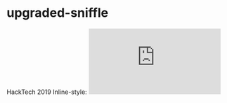 # upgraded-sniffle
HackTech 2019
Inline-style: 
![alt text](https://github.com/ericc3141/upgraded-sniffle/blob/master/processflow.pdf "Process Flow")
